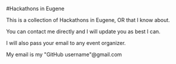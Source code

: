 #Hackathons in Eugene

This is a collection of Hackathons in Eugene, OR that I know about.

You can contact me directly and I will update you as best I can.

I will also pass your email to any event organizer.

My email is my "GitHub username"@gmail.com
